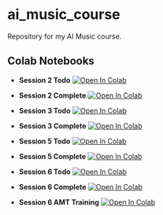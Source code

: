 # ai_music_course

Repository for my AI Music course.

## Colab Notebooks
- **Session 2 Todo** <a target="_blank" href="https://colab.research.google.com/github/lancelotblanchard/ai_music_course/blob/main/session2_setup/session2_setup_todo.ipynb">
  <img src="https://colab.research.google.com/assets/colab-badge.svg" alt="Open In Colab"/>
</a>

- **Session 2 Complete** <a target="_blank" href="https://colab.research.google.com/github/lancelotblanchard/ai_music_course/blob/main/session2_setup/session2_setup_notebook.ipynb">
  <img src="https://colab.research.google.com/assets/colab-badge.svg" alt="Open In Colab"/>
</a>

- **Session 3 Todo** <a target="_blank" href="https://colab.research.google.com/github/lancelotblanchard/ai_music_course/blob/main/session3_core_concepts/session3_core_concepts_todo.ipynb">
  <img src="https://colab.research.google.com/assets/colab-badge.svg" alt="Open In Colab"/>
</a>

- **Session 3 Complete** <a target="_blank" href="https://colab.research.google.com/github/lancelotblanchard/ai_music_course/blob/main/session3_core_concepts/session3_core_concepts_notebook.ipynb">
  <img src="https://colab.research.google.com/assets/colab-badge.svg" alt="Open In Colab"/>
</a>

- **Session 5 Todo** <a target="_blank" href="https://colab.research.google.com/github/lancelotblanchard/ai_music_course/blob/main/session5_representation_learning/session5_representation_learning_todo.ipynb">
  <img src="https://colab.research.google.com/assets/colab-badge.svg" alt="Open In Colab"/>
</a>

- **Session 5 Complete** <a target="_blank" href="https://colab.research.google.com/github/lancelotblanchard/ai_music_course/blob/main/session5_representation_learning/session5_representation_learning_notebook.ipynb">
  <img src="https://colab.research.google.com/assets/colab-badge.svg" alt="Open In Colab"/>
</a>

- **Session 6 Todo** <a target="_blank" href="https://colab.research.google.com/github/lancelotblanchard/ai_music_course/blob/main/session6_autoregression/session6_autoregression_todo.ipynb">
  <img src="https://colab.research.google.com/assets/colab-badge.svg" alt="Open In Colab"/>
</a>

- **Session 6 Complete** <a target="_blank" href="https://colab.research.google.com/github/lancelotblanchard/ai_music_course/blob/main/session6_autoregression/session6_autoregression_notebook.ipynb">
  <img src="https://colab.research.google.com/assets/colab-badge.svg" alt="Open In Colab"/>
</a>

- **Session 6 AMT Training** <a target="_blank" href="https://colab.research.google.com/github/lancelotblanchard/ai_music_course/blob/main/session6_autoregression/session6b_autoregression_amt_training_notebook.ipynb">
  <img src="https://colab.research.google.com/assets/colab-badge.svg" alt="Open In Colab"/>
</a>